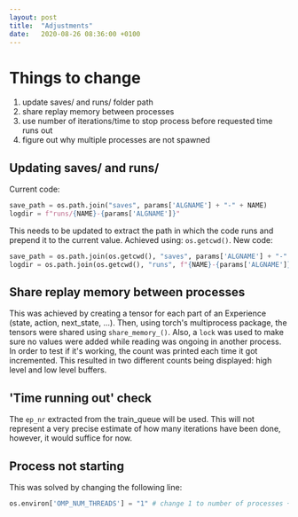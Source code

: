 ```yaml
---
layout: post
title:  "Adjustments"
date:   2020-08-26 08:36:00 +0100
---
```

<!-- ![Bug found](/assets/Common/bug-stop.png){: .center-image} -->
# Things to change
1. update saves/ and runs/ folder path
2. share replay memory between processes
3. use number of iterations/time to stop process before requested time runs out
4. figure out why multiple processes are not spawned

## Updating saves/ and runs/
Current code:
~~~ python
save_path = os.path.join("saves", params['ALGNAME'] + "-" + NAME)
logdir = f"runs/{NAME}-{params['ALGNAME']}"
~~~

This needs to be updated to extract the path in which the code runs and prepend it to the current value. Achieved using: `os.getcwd()`. New code:
~~~ python
save_path = os.path.join(os.getcwd(), "saves", params['ALGNAME'] + "-" + NAME)
logdir = os.path.join(os.getcwd(), "runs", f"{NAME}-{params['ALGNAME']}")
~~~

## Share replay memory between processes
This was achieved by creating a tensor for each part of an Experience (state, action, next_state, ...). Then, using torch's multiprocess package, the tensors were shared using `share_memory_()`. Also, a `lock` was used to make sure no values were added while reading was ongoing in another process. In order to test if it's working, the count was printed each time it got incremented. This resulted in two different counts being displayed: high level and low level buffers.

## 'Time running out' check
The `ep_nr` extracted from the train_queue will be used. This will not represent a very precise estimate of how many iterations have been done, however, it would suffice for now.

## Process not starting
This was solved by changing the following line:
~~~ python
os.environ['OMP_NUM_THREADS'] = "1" # change 1 to number of processes + 1 (number of HAC agent + 1 thread for the test environment)
~~~

<!-- ![Low level accuracy](/assets/Benefits-of-Normalization/0_accurac.png)
![Low level actor loss](/assets/Benefits-of-Normalization/0_loss_actor.png)
![Low level critic loss](/assets/Benefits-of-Normalization/0_loss_critic.png)
![Low level reward](/assets/Normalization-3/0_reward.png)
![High level accuracy](/assets/Benefits-of-Normalization/1_accuracy.png)
![High level actor loss](/assets/Benefits-of-Normalization/1_loss_actor.png)
![High level critic loss](/assets/Benefits-of-Normalization/1_loss_critic.png)
![High level accuracy](/assets/Normalization-3/1_reward.png) -->